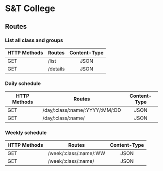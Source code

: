 # S&T College

## Routes

### List all class and groups

| HTTP Methods |  Routes  | Content-Type |
|--------------|----------|:------------:|
| GET          | /list    | JSON         |
| GET          | /details | JSON         |

### Daily schedule

| HTTP Methods |              Routes             | Content-Type |
|--------------|---------------------------------|:------------:|
| GET          | /day/:class/:name/:YYYY/:MM/:DD | JSON         |
| GET          | /day/:class/:name/              | JSON         |


### Weekly schedule

| HTTP Methods |          Routes        | Content-Type |
|--------------|------------------------|:------------:|
| GET          | /week/:class/:name/:WW | JSON         |
| GET          | /week/:class/:name/    | JSON         |
